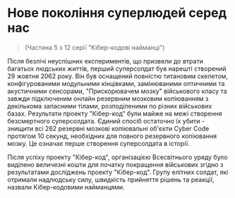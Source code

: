 # Нове покоління суперлюдей серед нас
> (Частина 5 з 12 серії "Кібер-кодові найманці")

Після безлічі неуспішних експериментів, що призвели до втрати багатьох людських життів, перший суперсолдат був нарешті створений 29 жовтня 2062 року. Він був оснащений повністю титановим скелетом, конфігурованими модульними кінцівками, замінюваними оптичними та акустичними сенсорами, "Прискорювачем мозку" військового класу та завжди підключеним онлайн резервним мозковим копіюванням з декількома запасними тілами, розподіленими по різних військових базах. Результати проекту "Кібер-код" були майже на межі створення безсмертного суперсолдата. Єдиний спосіб остаточно їх убити - знищити всі 262 резервні мозкові копіювальні об'єкти Cyber Code протягом 10 секунд, необхідних для повного резервного копіювання мозку. Це означає перше створення суперсолдата в історії.

Після успіху проекту "Кібер-код", організацією Всесвітнього уряду було виділено величезні кошти для початку покращення військових згідно з результатами досліджень проекту "Кібер-код". Групу елітних солдат, які отримали надлюдську силу, швидкість прийняття рішень та реакції, назвали Кібер-кодовими найманцями.
